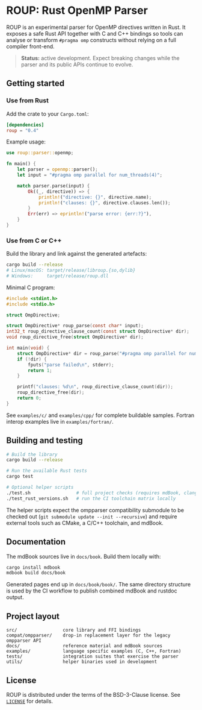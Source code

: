 # ROUP: Rust OpenMP Parser

ROUP is an experimental parser for OpenMP directives written in Rust.  It exposes a
safe Rust API together with C and C++ bindings so tools can analyse or transform
`#pragma omp` constructs without relying on a full compiler front-end.

> **Status:** active development.  Expect breaking changes while the parser and
> its public APIs continue to evolve.

## Getting started

### Use from Rust
Add the crate to your `Cargo.toml`:

```toml
[dependencies]
roup = "0.4"
```

Example usage:

```rust
use roup::parser::openmp;

fn main() {
    let parser = openmp::parser();
    let input = "#pragma omp parallel for num_threads(4)";

    match parser.parse(input) {
        Ok((_, directive)) => {
            println!("directive: {}", directive.name);
            println!("clauses: {}", directive.clauses.len());
        }
        Err(err) => eprintln!("parse error: {err:?}"),
    }
}
```

### Use from C or C++
Build the library and link against the generated artefacts:

```bash
cargo build --release
# Linux/macOS: target/release/libroup.{so,dylib}
# Windows:     target/release/roup.dll
```

Minimal C program:

```c
#include <stdint.h>
#include <stdio.h>

struct OmpDirective;

struct OmpDirective* roup_parse(const char* input);
int32_t roup_directive_clause_count(const struct OmpDirective* dir);
void roup_directive_free(struct OmpDirective* dir);

int main(void) {
    struct OmpDirective* dir = roup_parse("#pragma omp parallel for num_threads(4)");
    if (!dir) {
        fputs("parse failed\n", stderr);
        return 1;
    }

    printf("clauses: %d\n", roup_directive_clause_count(dir));
    roup_directive_free(dir);
    return 0;
}
```

See `examples/c/` and `examples/cpp/` for complete buildable samples.  Fortran
interop examples live in `examples/fortran/`.

## Building and testing

```bash
# Build the library
cargo build --release

# Run the available Rust tests
cargo test

# Optional helper scripts
./test.sh                 # full project checks (requires mdBook, clang, cmake, etc.)
./test_rust_versions.sh   # run the CI toolchain matrix locally
```

The helper scripts expect the ompparser compatibility submodule to be checked
out (`git submodule update --init --recursive`) and require external tools such
as CMake, a C/C++ toolchain, and mdBook.

## Documentation

The mdBook sources live in `docs/book`.  Build them locally with:

```bash
cargo install mdbook
mdbook build docs/book
```

Generated pages end up in `docs/book/book/`.  The same directory structure is
used by the CI workflow to publish combined mdBook and rustdoc output.

## Project layout

```
src/                 core library and FFI bindings
compat/ompparser/    drop-in replacement layer for the legacy ompparser API
docs/                reference material and mdBook sources
examples/            language specific examples (C, C++, Fortran)
tests/               integration suites that exercise the parser
utils/               helper binaries used in development
```

## License

ROUP is distributed under the terms of the BSD-3-Clause license.  See
[`LICENSE`](LICENSE) for details.
